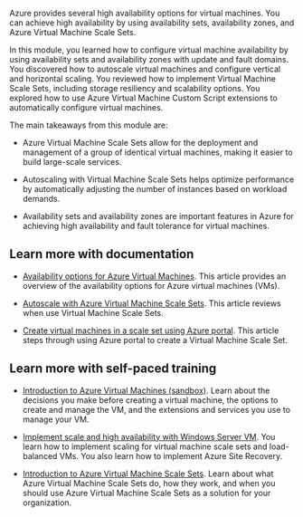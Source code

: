 Azure provides several high availability options for virtual machines. You can achieve high availability by using availability sets, availability zones, and Azure Virtual Machine Scale Sets.

In this module, you learned how to configure virtual machine availability by using availability sets and availability zones with update and fault domains. You discovered how to autoscale virtual machines and configure vertical and horizontal scaling. You reviewed how to implement Virtual Machine Scale Sets, including storage resiliency and scalability options. You explored how to use Azure Virtual Machine Custom Script extensions to automatically configure virtual machines.

The main takeaways from this module are:

- Azure Virtual Machine Scale Sets allow for the deployment and management of a group of identical virtual machines, making it easier to build large-scale services.

- Autoscaling with Virtual Machine Scale Sets helps optimize performance by automatically adjusting the number of instances based on workload demands.

- Availability sets and availability zones are important features in Azure for achieving high availability and fault tolerance for virtual machines.

## Learn more with documentation

- [Availability options for Azure Virtual Machines](/azure/virtual-machines/availability). This article provides an overview of the availability options for Azure virtual machines (VMs).

- [Autoscale with Azure Virtual Machine Scale Sets](/azure/virtual-machine-scale-sets/virtual-machine-scale-sets-autoscale-overview). This article reviews when use Virtual Machine Scale Sets.

- [Create virtual machines in a scale set using Azure portal](/azure/virtual-machine-scale-sets/flexible-virtual-machine-scale-sets-portal). This article steps through using Azure portal to create a Virtual Machine Scale Set.

## Learn more with self-paced training

- [Introduction to Azure Virtual Machines (sandbox)](/training/modules/intro-to-azure-virtual-machines/). Learn about the decisions you make before creating a virtual machine, the options to create and manage the VM, and the extensions and services you use to manage your VM. 

- [Implement scale and high availability with Windows Server VM](/training/modules/implement-scale-high-availability-windows-server-virtual-machine/). You learn how to implement scaling for virtual machine scale sets and load-balanced VMs. You also learn how to implement Azure Site Recovery.

- [Introduction to Azure Virtual Machine Scale Sets](/training/modules/intro-to-azure-virtual-machine-scale-sets/). Learn about what Azure Virtual Machine Scale Sets do, how they work, and when you should use Azure Virtual Machine Scale Sets as a solution for your organization.
